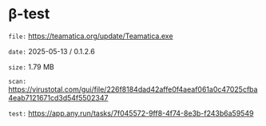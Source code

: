 β-test
=============

`file:` https://teamatica.org/update/Teamatica.exe

`date:` 2025-05-13 / 0.1.2.6

`size:` 1.79 MB

`scan:` https://virustotal.com/gui/file/226f8184dad42affe0f4aeaf061a0c47025cfba4eab7121671cd3d54f5502347

`test:` https://app.any.run/tasks/7f045572-9ff8-4f74-8e3b-f243b6a59549